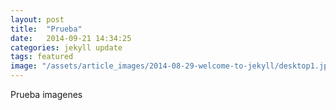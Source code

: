 ```yaml
---
layout: post
title:  "Prueba"
date:   2014-09-21 14:34:25
categories: jekyll update
tags: featured
image: "/assets/article_images/2014-08-29-welcome-to-jekyll/desktop1.jpg"
---
```


Prueba imagenes